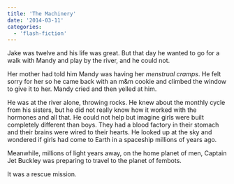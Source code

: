 ```yaml
---
title: 'The Machinery'
date: '2014-03-11'
categories:
  - 'flash-fiction'
---
```


Jake was twelve and his life was great. But that day he wanted to go for a walk
with Mandy and play by the river, and he could not.

Her mother had told him Mandy was having her _menstrual cramps_. He felt sorry
for her so he came back with an m&m cookie and climbed the window to give it to
her. Mandy cried and then yelled at him.

He was at the river alone, throwing rocks. He knew about the monthly cycle from
his sisters, but he did not really know how it worked with the hormones and all
that. He could not help but imagine girls were built completely different than
boys. They had a blood factory in their stomach and their brains were wired to
their hearts. He looked up at the sky and wondered if girls had come to Earth in
a spaceship millions of years ago.

Meanwhile, millions of light years away, on the home planet of men, Captain Jet
Buckley was preparing to travel to the planet of fembots.

It was a rescue mission.

